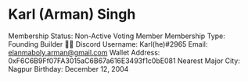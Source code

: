 # Karl (Arman) Singh

Membership Status: Non-Active Voting Member
Membership Type: Founding Builder 🧑‍🚀 
Discord Username: Karl(he)#2965
Email: elanmaboly.arman@gmail.com
Wallet Address: 0xF6C6B9Ff07FA3015aC6B67a616E3493f1c0bE081
Nearest Major City: Nagpur
Birthday: December 12, 2004